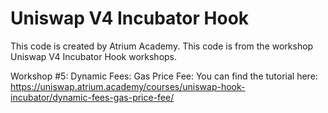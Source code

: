 # Uniswap V4 Incubator Hook

This code is created by Atrium Academy. 
This code is from the workshop Uniswap V4 Incubator Hook workshops.

Workshop #5: Dynamic Fees: Gas Price Fee:
You can find the tutorial here:
https://uniswap.atrium.academy/courses/uniswap-hook-incubator/dynamic-fees-gas-price-fee/

